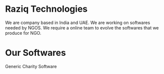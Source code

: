 # Raziq Technologies
We are company based in India and UAE. We are working on softwares needed by NGOS. We require a online team to evolve the softwares that we produce for NGO.

# Our Softwares
Generic Charity Software
